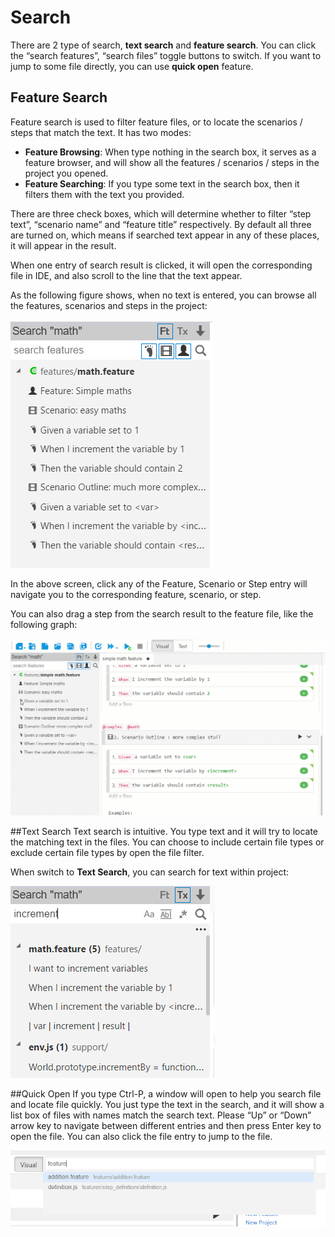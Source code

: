 # Search

There are 2 type of search, **text search** and **feature search**. You can click the “search features”, “search files” toggle buttons to switch. If you want to jump to some file directly, you can use **quick open** feature.

## Feature Search
Feature search is used to filter feature files, or to locate the scenarios / steps that match the text. It has two modes:

* **Feature Browsing**: When type nothing in the search box, it serves as a feature browser, and will show all the features / scenarios / steps in the project you opened.
* **Feature Searching**: If you type some text in the search box, then it filters them with the text you provided. 

There are three check boxes, which will determine whether to filter “step text”, “scenario name” and “feature title” respectively. By default all three are turned on, which means if searched text appear in any of these places, it will appear in the result.

When one entry of search result is clicked, it will open the corresponding file in IDE, and also scroll to the line that the text appear.

As the following figure shows, when no text is entered, you can browse all the features, scenarios and steps in the project:

![](assets/feature_browse.png)

In the above screen, click any of the Feature, Scenario or Step entry will navigate you to the corresponding feature, scenario, or step.

You can also drag a step from the search result to the feature file, like the following graph:

![](assets/drag_step_from_search.gif)

##Text Search
Text search is intuitive. You type text and it will try to locate the matching text in the files. You can choose to include certain file types or exclude certain file types by open the file filter.

When switch to **Text Search**, you can search for text within project:

![](assets/text_search.png)


##Quick Open
If you type Ctrl-P, a window will open to help you search file and locate file quickly. You just type the text in the search, and it will show a list box of files with names match the search text. Please “Up” or “Down” arrow key to navigate between different entries and then press Enter key to open the file. You can also click the file entry to jump to the file.

![](assets/quick_open.png)
